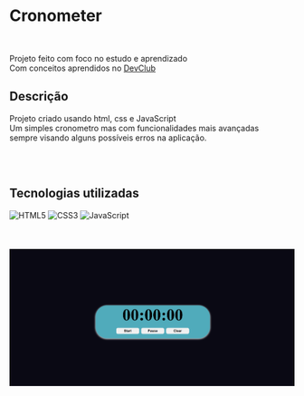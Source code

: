 <h1>Cronometer</h1>
<br>
<p>Projeto feito com foco no estudo e aprendizado<br>
Com conceitos aprendidos no <a href="https://rodolfomori.com.br/">DevClub</a></p>
<h2>Descrição</h2>
<p align="left">Projeto criado usando html, css e JavaScript<br>
Um simples cronometro mas com funcionalidades mais avançadas <br> sempre visando alguns possíveis erros na aplicação.


</p>

<br>
<br>
<h2>Tecnologias utilizadas</h2>

![HTML5](https://img.shields.io/badge/html5-%23E34F26.svg?style=for-the-badge&logo=html5&logoColor=white) ![CSS3](https://img.shields.io/badge/css3-%231572B6.svg?style=for-the-badge&logo=css3&logoColor=white) ![JavaScript](https://img.shields.io/badge/javascript-%23323330.svg?style=for-the-badge&logo=javascript&logoColor=%23F7DF1E)
<br>
<br>
<br>
<br>
<img src="https://github.com/PedroBrandaoSilva/Cronometer/blob/main/assets/image.png?raw=true">
<br>
<br>
<br>
<p align="center" >
</p>
